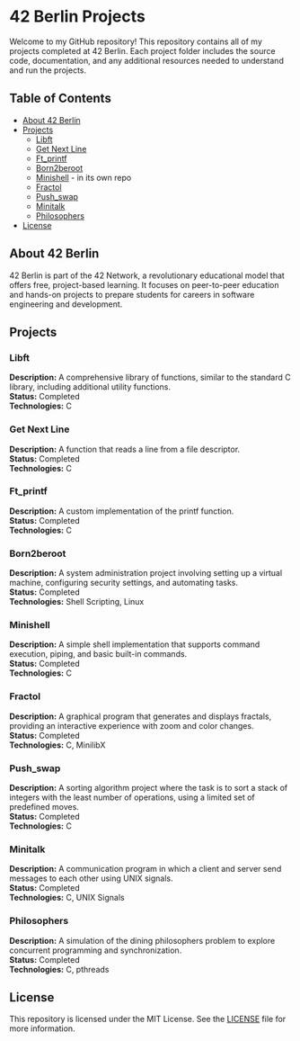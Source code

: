 # 42 Berlin Projects

Welcome to my GitHub repository! This repository contains all of my projects completed at 42 Berlin. Each project folder includes the source code, documentation, and any additional resources needed to understand and run the projects.

## Table of Contents

- [About 42 Berlin](#about-42-berlin)
- [Projects](#projects)
  - [Libft](#libft)
  - [Get Next Line](#get-next-line)
  - [Ft_printf](#ft_printf)
  - [Born2beroot](#born2beroot)
  - [Minishell](#minishell) - in its own repo
  - [Fractol](#fractol)
  - [Push_swap](#push_swap)
  - [Minitalk](#minitalk)
  - [Philosophers](#philosophers)
- [License](#license)

## About 42 Berlin

42 Berlin is part of the 42 Network, a revolutionary educational model that offers free, project-based learning. It focuses on peer-to-peer education and hands-on projects to prepare students for careers in software engineering and development.

## Projects

### Libft

**Description:** A comprehensive library of functions, similar to the standard C library, including additional utility functions.  
**Status:** Completed  
**Technologies:** C

### Get Next Line

**Description:** A function that reads a line from a file descriptor.  
**Status:** Completed  
**Technologies:** C

### Ft_printf

**Description:** A custom implementation of the printf function.  
**Status:** Completed  
**Technologies:** C

### Born2beroot

**Description:** A system administration project involving setting up a virtual machine, configuring security settings, and automating tasks.  
**Status:** Completed  
**Technologies:** Shell Scripting, Linux

### Minishell

**Description:** A simple shell implementation that supports command execution, piping, and basic built-in commands.  
**Status:** Completed  
**Technologies:** C

### Fractol

**Description:** A graphical program that generates and displays fractals, providing an interactive experience with zoom and color changes.  
**Status:** Completed  
**Technologies:** C, MinilibX

### Push_swap

**Description:** A sorting algorithm project where the task is to sort a stack of integers with the least number of operations, using a limited set of predefined moves.  
**Status:** Completed  
**Technologies:** C

### Minitalk

**Description:** A communication program in which a client and server send messages to each other using UNIX signals.  
**Status:** Completed  
**Technologies:** C, UNIX Signals

### Philosophers

**Description:** A simulation of the dining philosophers problem to explore concurrent programming and synchronization.  
**Status:** Completed  
**Technologies:** C, pthreads

## License

This repository is licensed under the MIT License. See the [LICENSE](LICENSE) file for more information.
